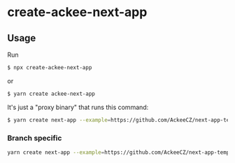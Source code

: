 # create-ackee-next-app

## Usage

Run

```sh
$ npx create-ackee-next-app
```

or

```sh
$ yarn create ackee-next-app
```

It's just a "proxy binary" that runs this command:

```sh
$ yarn create next-app --example=https://github.com/AckeeCZ/next-app-template
```

### Branch specific
```sh
yarn create next-app --example=https://github.com/AckeeCZ/next-app-template/tree/{branch} --example-path=template
```
